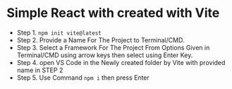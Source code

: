 # Simple React with created with Vite

- Step 1. `npm init vite@latest`
- Step 2. Provide a Name For The Project to Terminal/CMD.
- Step 3. Select a Framework For The Project From Options Given in Terminal/CMD using arrow keys then select using Enter Key.
- Step 4. open VS Code in the Newly created folder by Vite with provided name in STEP 2
- Step 5. Use Command `npm i` then press Enter
